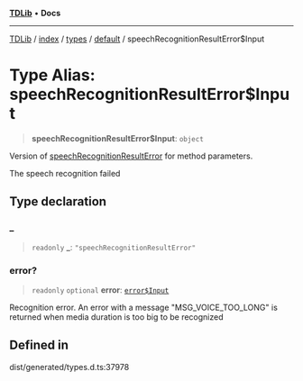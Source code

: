 [**TDLib**](../../../../../../README.md) • **Docs**

***

[TDLib](../../../../../../modules.md) / [index](../../../../../README.md) / [types](../../../README.md) / [default](../README.md) / speechRecognitionResultError$Input

# Type Alias: speechRecognitionResultError$Input

> **speechRecognitionResultError$Input**: `object`

Version of [speechRecognitionResultError](speechRecognitionResultError.md) for method parameters.

The speech recognition failed

## Type declaration

### \_

> `readonly` **\_**: `"speechRecognitionResultError"`

### error?

> `readonly` `optional` **error**: [`error$Input`](error$Input.md)

Recognition error. An error with a message "MSG_VOICE_TOO_LONG" is returned when media duration is too big to be recognized

## Defined in

dist/generated/types.d.ts:37978
